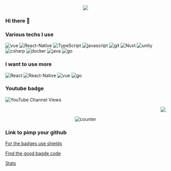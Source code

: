    
<p align="center">  
  <img src="https://github-readme-stats.vercel.app/api?username=sortidocorps&show_icons=true&theme=tokyonight"/>
</p>

### Hi there 👋

<h3>Various techs I use</h3>
<p>
  
  <img alt="vue" src="https://img.shields.io/badge/-Vue-4fc08d?logo=Vue.js&logoColor=white" />  
  <img alt="React-Native" src="https://img.shields.io/badge/-React--Native-45b8d8?logo=react&logoColor=white" />
  <img alt="TypeScript" src="https://img.shields.io/badge/-TypeScript-007ACC?logo=typescript&logoColor=white" />
  <img alt="javascript" src="https://img.shields.io/badge/-javascript-F7DF1E?logo=javascript&logoColor=white" />
  <img alt="git" src="https://img.shields.io/badge/-Git-F05032?logo=git&logoColor=white" />
  <img alt="Nuxt" src="https://img.shields.io/badge/-NuxtJs-00DC82?logo=nuxt.js&logoColor=white" />
  
  <img alt="unity" src="https://img.shields.io/badge/-Unity-FFFFFF?logo=unity&logoColor=white" />
  
  <img alt="csharp" src="https://img.shields.io/badge/-c-239120?logo=csharp&logoColor=white" />
  <img alt="docker" src="https://img.shields.io/badge/-docker-2496ED?logo=docker&logoColor=white" />
  <img alt="java" src="https://img.shields.io/badge/-java-007396?logo=java&logoColor=white" />
  
  <img alt="go" src="https://img.shields.io/badge/-go-00ADD8?logo=go&logoColor=white" />
  
  
  
  
  
</p>


<h3>I want to use more</h3>

<p>
  
  
  
 <img alt="React" src="https://img.shields.io/badge/-ReactJs-61DAFB?logo=react&logoColor=white&logoWidth=30" />
 <img alt="React-Native" src="https://img.shields.io/badge/-React--Native-45b8d8?logo=react&logoColor=white" />
 <img alt="vue" src="https://img.shields.io/badge/-Vue-4fc08d?logo=Vue.js&logoColor=white" />  
 <img alt="go" src="https://img.shields.io/badge/-go-00ADD8?logo=go&logoColor=white" />
  
  
  </p>


<h3>Youtube badge</h3>
<p>
  <img alt="YouTube Channel Views" src="https://img.shields.io/youtube/channel/views/UC1FyDvc6BG9ph4ExhTOCIDQ?style=social" /> 
</p>



                                

<p align="right" >  
  

  <img  src="https://github-readme-stats.vercel.app/api/top-langs/?username=sortidocorps&langs_count=8&theme=tokyonight" />
 
  </p>
  
   <p align="center" > 
  <img alt="counter" src="https://profile-counter.glitch.me/sortidocorps/count.svg" />
 </p> 
  
       


### Link to pimp your github

[For the badges use shields](https://shields.io/)

[Find the good bagde code](https://simpleicons.org/)

[Stats](https://github.com/anuraghazra/github-readme-stats)
